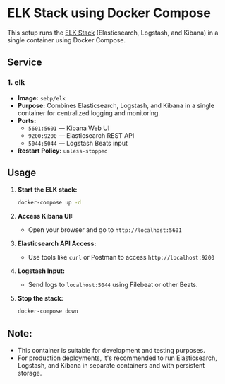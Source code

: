 # ELK Stack using Docker Compose

This setup runs the [ELK Stack](https://www.elastic.co/what-is/elk-stack) (Elasticsearch, Logstash, and Kibana) in a single container using Docker Compose.

##  Service

### 1. **elk**
- **Image:** `sebp/elk`
- **Purpose:** Combines Elasticsearch, Logstash, and Kibana in a single container for centralized logging and monitoring.
- **Ports:**
  - `5601:5601` — Kibana Web UI
  - `9200:9200` — Elasticsearch REST API
  - `5044:5044` — Logstash Beats input
- **Restart Policy:** `unless-stopped`

##  Usage

1. **Start the ELK stack:**
   ```bash
   docker-compose up -d
   ```

2. **Access Kibana UI:**
   - Open your browser and go to `http://localhost:5601`

3. **Elasticsearch API Access:**
   - Use tools like `curl` or Postman to access `http://localhost:9200`

4. **Logstash Input:**
   - Send logs to `localhost:5044` using Filebeat or other Beats.

5. **Stop the stack:**
   ```bash
   docker-compose down
   ```

##  Note:

- This container is suitable for development and testing purposes.
- For production deployments, it's recommended to run Elasticsearch, Logstash, and Kibana in separate containers and with persistent storage.